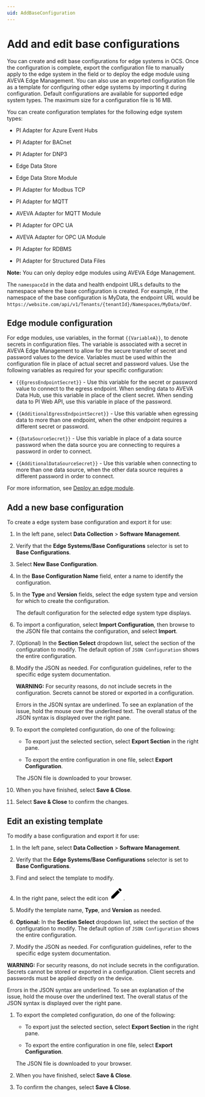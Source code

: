 ```yaml
---
uid: AddBaseConfiguration
---
```


# Add and edit base configurations

You can create and edit base configurations for edge systems in OCS. Once the configuration is complete, export the configuration file to manually apply to the edge system in the field or to deploy the edge module using AVEVA Edge Management. You can also use an exported configuration file as a template for configuring other edge systems by importing it during configuration. Default configurations are available for supported edge system types. The maximum size for a configuration file is 16 MB.

You can create configuration templates for the following edge system types:

 - PI Adapter for Azure Event Hubs
 
 - PI Adapter for BACnet 

 - PI Adapter for DNP3

 - Edge Data Store

 - Edge Data Store Module

 - PI Adapter for Modbus TCP
 
 - PI Adapter for MQTT

 - AVEVA Adapter for MQTT Module

 - PI Adapter for OPC UA

 - AVEVA Adapter for OPC UA Module

 - PI Adapter for RDBMS

 - PI Adapter for Structured Data Files

**Note:** You can only deploy edge modules using AVEVA Edge Management. 

The `namespaceId` in the data and health endpoint URLs defaults to the namespace where the base configuration is created. For example, if the namespace of the base configuration is MyData, the endpoint URL would be `https://website.com/api/v1/Tenants/{tenantId}/Namespaces/MyData/Omf`.

## Edge module configuration

For edge modules, use variables, in the format `{{VariableA}}`, to denote secrets in configuration files. The variable is associated with a secret in AVEVA Edge Management to allow for the secure transfer of secret and password values to the device. Variables must be used within the configuration file in place of actual secret and password values. Use the following variables as required for your specific configuration:

  - `{{EgressEndpointSecret}}` - Use this variable for the secret or password value to connect to the egress endpoint. When sending data to AVEVA Data Hub, use this variable in place of the client secret. When sending data to PI Web API, use this variable in place of the password.
  
  - `{{AdditionalEgressEndpointSecret}}` - Use this variable when egressing data to more than one endpoint, when the other endpoint requires a different secret or password. 
  
  - `{{DataSourceSecret}}` - Use this variable in place of a data source password when the data source you are connecting to requires a password in order to connect.
  
  - `{{AdditionalDataSourceSecret}}` - Use this variable when connecting to more than one data source, when the other data source requires a different password in order to connect.

For more information, see [Deploy an edge module](xref:DeployModule).

## Add a new base configuration

To create a edge system base configuration and export it for use:

1. In the left pane, select **Data Collection** > **Software Management**.

1. Verify that the **Edge Systems/Base Configurations** selector is set to **Base Configurations**.

1. Select **New Base Configuration**.

1. In the **Base Configuration Name** field, enter a name to identify the configuration.

1. In the **Type** and **Version** fields, select the edge system type and version for which to create the configuration.

   The default configuration for the selected edge system type displays.

1. To import a configuration, select **Import Configuration**, then browse to the JSON file that contains the configuration, and select **Import**.

1. (Optional) In the **Section Select** dropdown list, select the section of the configuration to modify. The default option of `JSON Configuration` shows the entire configuration.

1. Modify the JSON as needed. For configuration guidelines, refer to the specific edge system documentation.

   **WARNING:** For security reasons, do not include secrets in the configuration. Secrets cannot be stored or exported in a configuration.  

   Errors in the JSON syntax are underlined. To see an explanation of the issue, hold the mouse over the underlined text. The overall status of the JSON syntax is displayed over the right pane.  

1. To export the completed configuration, do one of the following:

   - To export just the selected section, select **Export Section** in the right pane. 

   - To export the entire configuration in one file, select **Export Configuration**.

   The JSON file is downloaded to your browser.

1. When you have finished, select **Save & Close**.

1. Select **Save & Close** to confirm the changes. 

## Edit an existing template

To modify a base configuration and export it for use:

1. In the left pane, select **Data Collection** > **Software Management**.

1. Verify that the **Edge Systems/Base Configurations** selector is set to **Base Configurations**.

1. Find and select the template to modify.

1. In the right pane, select the edit icon ![Edit](../../../_icons/default/pencil.svg).

1. Modify the template name, **Type**, and **Version** as needed.

1. **Optional:** In the **Section Select** dropdown list, select the section of the configuration to modify. The default option of `JSON Configuration` shows the entire configuration.

1. Modify the JSON as needed. For configuration guidelines, refer to the specific edge system documentation.

  **WARNING:** For security reasons, do not include secrets in the configuration. Secrets cannot be stored or exported in a configuration. Client secrets and passwords must be applied directly on the device.

  Errors in the JSON syntax are underlined. To see an explanation of the issue, hold the mouse over the underlined text. The overall status of the JSON syntax is displayed over the right pane.  

1. To export the completed configuration, do one of the following:

   - To export just the selected section, select **Export Section** in the right pane. 

   - To export the entire configuration in one file, select **Export Configuration**. 

   The JSON file is downloaded to your browser.

1. When you have finished, select **Save & Close**.

1. To confirm the changes, select **Save & Close**. 

